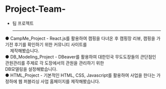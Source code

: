 # Project-Team-

- 팀 프로젝트<hr/> 

● CampMe_Project - React.js를 활용하여 캠핑을 다녀온 후 캠핑장 리뷰, 캠핑을 가기전 후기를 확인하기 위한 커뮤니티 사이트를<br/>
&nbsp; &nbsp; 제작해봤습니다.<br/>
● DB_Modeling_Project - DBeaver를 활용하여 대한민국 무도도장들의 큰단점인 관원관리를 주제로 각 도장에서의 관원을 관리하기 위한<br/>
                        DB모델링을 설정해봤습니다.<br/>
● HTML_Project - 기본적인 HTML, CSS, Javascript를 활용하여 사업을 한다는 가정하에 웹 퍼블리싱 사업 홈페이지를 제작해봤습니다.
